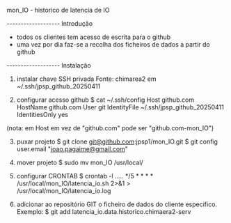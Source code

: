 mon_IO - historico de latencia de IO

------------------- Introdução
- todos os clientes tem acesso de escrita para o github
- uma vez por dia faz-se a recolha dos ficheiros de dados a partir do github

------------------- Instalação

1. instalar chave SSH privada
Fonte: chimarea2 em ~/.ssh/jpsp_github_20250411

2. configurar acesso github
$ cat ~/.ssh/config 
Host github.com
  HostName github.com
  User git
  IdentityFile ~/.ssh/jpsp_github_20250411
  IdentitiesOnly yes

(nota: em Host em vez de "github.com" pode ser "github.com-mon_IO")

3. puxar projeto
$ git clone git@github.com:jpsp1/mon_IO.git
$ git config user.email "joao.pagaime@gmail.com"

4. mover projeto 
$ sudo  mv  mon_IO /usr/local/

5. configurar CRONTAB
$ crontab -l
.....
*/5 * * * * /usr/local/mon_IO/latencia_io.sh 2>&1 > /usr/local/mon_IO/latencia_io.log

6.  adicionar ao repositório GIT o ficheiro de dados do cliente especifico. Exemplo:
$ git add latencia_io.data.historico.chimaera2-serv

